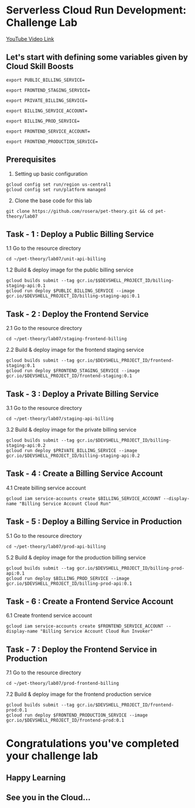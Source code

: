 # Serverless Cloud Run Development: Challenge Lab

[YouTube Video Link](https://youtu.be/NMI4KZuBWMc)

## Let's start with defining some variables given by Cloud Skill Boosts

```
export PUBLIC_BILLING_SERVICE=
```
```
export FRONTEND_STAGING_SERVICE=
```
```
export PRIVATE_BILLING_SERVICE=
```
```
export BILLING_SERVICE_ACCOUNT=
```
```
export BILLING_PROD_SERVICE=
```
```
export FRONTEND_SERVICE_ACCOUNT=
```
```
export FRONTEND_PRODUCTION_SERVICE=
```

## Prerequisites

1. Setting up basic configuration
```
gcloud config set run/region us-central1
gcloud config set run/platform managed
```
2. Clone the base code for this lab
```
git clone https://github.com/rosera/pet-theory.git && cd pet-theory/lab07
```

## Task - 1 : Deploy a Public Billing Service

1.1 Go to the resource directory
```
cd ~/pet-theory/lab07/unit-api-billing
```
1.2 Build & deploy image for the public billing service
```
gcloud builds submit --tag gcr.io/$$DEVSHELL_PROJECT_ID/billing-staging-api:0.1
gcloud run deploy $PUBLIC_BILLING_SERVICE --image gcr.io/$DEVSHELL_PROJECT_ID/billing-staging-api:0.1
```
## Task - 2 : Deploy the Frontend Service

2.1 Go to the resource directory
```
cd ~/pet-theory/lab07/staging-frontend-billing
```
2.2 Build & deploy image for the frontend staging service
```
gcloud builds submit --tag gcr.io/$DEVSHELL_PROJECT_ID/frontend-staging:0.1
gcloud run deploy $FRONTEND_STAGING_SERVICE --image gcr.io/$DEVSHELL_PROJECT_ID/frontend-staging:0.1
```

## Task - 3 : Deploy a Private Billing Service

3.1 Go to the resource directory
```
cd ~/pet-theory/lab07/staging-api-billing
```
3.2 Build & deploy image for the private billing service
```
gcloud builds submit --tag gcr.io/$DEVSHELL_PROJECT_ID/billing-staging-api:0.2
gcloud run deploy $PRIVATE_BILLING_SERVICE --image gcr.io/$DEVSHELL_PROJECT_ID/billing-staging-api:0.2
```


## Task - 4 : Create a Billing Service Account

4.1 Create billing service account
```
gcloud iam service-accounts create $BILLING_SERVICE_ACCOUNT --display-name "Billing Service Account Cloud Run"
```

## Task - 5 : Deploy a Billing Service in Production

5.1 Go to the resource directory
```
cd ~/pet-theory/lab07/prod-api-billing
```

5.2 Build & deploy image for the production billing service
```
gcloud builds submit --tag gcr.io/$DEVSHELL_PROJECT_ID/billing-prod-api:0.1
gcloud run deploy $BILLING_PROD_SERVICE --image gcr.io/$DEVSHELL_PROJECT_ID/billing-prod-api:0.1
```

## Task - 6 : Create a Frontend Service Account

6.1 Create frontend service account
```
gcloud iam service-accounts create $FRONTEND_SERVICE_ACCOUNT --display-name "Billing Service Account Cloud Run Invoker"
```

## Task - 7 : Deploy the Frontend Service in Production

7.1 Go to the resource directory
```
cd ~/pet-theory/lab07/prod-frontend-billing
```
7.2 Build & deploy image for the frontend production service
```
gcloud builds submit --tag gcr.io/$DEVSHELL_PROJECT_ID/frontend-prod:0.1
gcloud run deploy $FRONTEND_PRODUCTION_SERVICE --image gcr.io/$DEVSHELL_PROJECT_ID/frontend-prod:0.1
```

# Congratulations you've completed your challenge lab
## Happy Learning
## See you in the Cloud...


